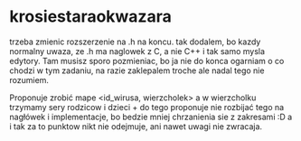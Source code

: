 krosiestaraokwazara
===================
trzeba zmienic rozszerzenie na .h na koncu. tak dodalem,
bo kazdy normalny uwaza, ze .h ma naglowek z C, a nie C++
i tak samo mysla edytory.
Tam musisz sporo pozmieniac, bo ja nie do konca ogarniam
o co chodzi w tym zadaniu, na razie zaklepalem troche
ale nadal tego nie rozumiem.

Proponuje zrobić mape <id_wirusa, wierzcholek> a w wierzcholku trzymamy
sery rodzicow i dzieci + do tego proponuje nie rozbijać tego na nagłówek i
implementacje, bo bedzie mniej chrzanienia sie z zakresami :D a i tak
za to punktow nikt nie odejmuje, ani nawet uwagi nie zwracaja. 

